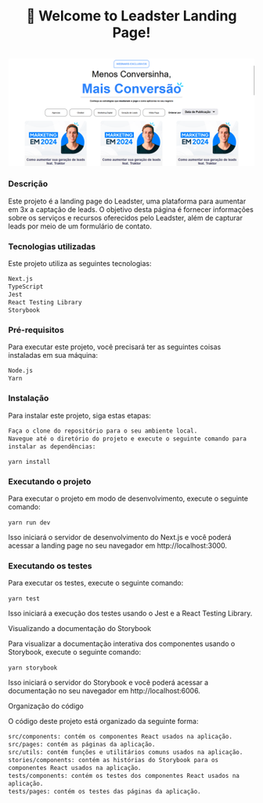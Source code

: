 <div align='center'>
  <h1 >🚀 Welcome to Leadster Landing Page!</h1>
</div>

<br />

<div align='center'>

  <img src="./src/assets/images/leadster.png" alt='project image' width='600'  />
</div>

### Descrição

Este projeto é a landing page do Leadster, uma plataforma para aumentar em 3x a captação de leads. O objetivo desta página é fornecer informações sobre os serviços e recursos oferecidos pelo Leadster, além de capturar leads por meio de um formulário de contato.

### Tecnologias utilizadas

Este projeto utiliza as seguintes tecnologias:

    Next.js
    TypeScript
    Jest
    React Testing Library
    Storybook

### Pré-requisitos

Para executar este projeto, você precisará ter as seguintes coisas instaladas em sua máquina:

    Node.js
    Yarn

### Instalação

Para instalar este projeto, siga estas etapas:

    Faça o clone do repositório para o seu ambiente local.
    Navegue até o diretório do projeto e execute o seguinte comando para instalar as dependências:

`yarn install`

### Executando o projeto

Para executar o projeto em modo de desenvolvimento, execute o seguinte comando:

`yarn run dev`

Isso iniciará o servidor de desenvolvimento do Next.js e você poderá acessar a landing page no seu navegador em http://localhost:3000.

### Executando os testes

Para executar os testes, execute o seguinte comando:

`yarn test`

Isso iniciará a execução dos testes usando o Jest e a React Testing Library.

Visualizando a documentação do Storybook

Para visualizar a documentação interativa dos componentes usando o Storybook, execute o seguinte comando:

`yarn storybook`

Isso iniciará o servidor do Storybook e você poderá acessar a documentação no seu navegador em http://localhost:6006.

Organização do código

O código deste projeto está organizado da seguinte forma:

    src/components: contém os componentes React usados na aplicação.
    src/pages: contém as páginas da aplicação.
    src/utils: contém funções e utilitários comuns usados na aplicação.
    stories/components: contém as histórias do Storybook para os componentes React usados na aplicação.
    tests/components: contém os testes dos componentes React usados na aplicação.
    tests/pages: contém os testes das páginas da aplicação.
